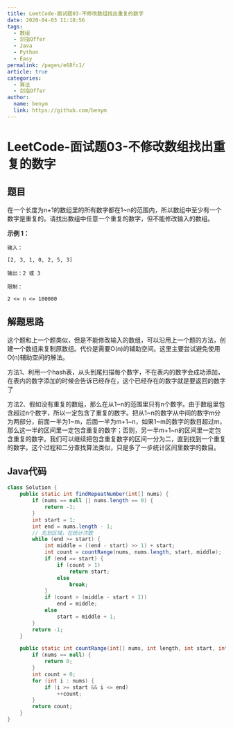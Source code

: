 ```yaml
---
title: LeetCode-面试题03-不修改数组找出重复的数字
date: 2020-04-03 11:18:56
tags: 
  - 数组
  - 剑指Offer
  - Java
  - Python
  - Easy
permalink: /pages/e68fc1/
article: true
categories: 
  - 算法
  - 剑指Offer
author: 
  name: benym
  link: https://github.com/benym
---
```


# LeetCode-面试题03-不修改数组找出重复的数字

## 题目

在一个长度为n+1的数组里的所有数字都在1~n的范围内，所以数组中至少有一个数字是重复的。请找出数组中任意一个重复的数字，但不能修改输入的数组。



**示例 1：**

```
输入：

[2, 3, 1, 0, 2, 5, 3]

输出：2 或 3 

限制：

2 <= n <= 100000
```

## 解题思路

这个题和上一个题类似，但是不能修改输入的数组，可以沿用上一个题的方法，创建一个数组来复制原数组。代价是需要O(n)的辅助空间。这里主要尝试避免使用O(n)辅助空间的解法。

方法1、利用一个hash表，从头到尾扫描每个数字，不在表内的数字会成功添加，在表内的数字添加的时候会告诉已经存在，这个已经存在的数字就是要返回的数字了

方法2、假如没有重复的数组，那么在从1~n的范围里只有n个数字。由于数组里包含超过n个数字，所以一定包含了重复的数字。把从1~n的数字从中间的数字m分为两部分，前面一半为1~m，后面一半为m+1~n，如果1~m的数字的数目超过m，那么这一半的区间里一定包含重复的数字；否则，另一半m+1~n的区间里一定包含重复的数字。我们可以继续把包含重复数字的区间一分为二，直到找到一个重复的数字。这个过程和二分查找算法类似，只是多了一步统计区间里数字的数目。

## Java代码

```java
class Solution {
    public static int findRepeatNumber(int[] nums) {
        if (nums == null || nums.length == 0) {
            return -1;
        }
        int start = 1;
        int end = nums.length - 1;
        // 先划区域，在统计次数
        while (end >= start) {
            int middle = ((end - start) >> 1) + start;
            int count = countRange(nums, nums.length, start, middle);
            if (end == start) {
                if (count > 1)
                    return start;
                else
                    break;
            }
            if (count > (middle - start + 1))
                end = middle;
            else
                start = middle + 1;
        }
        return -1;
    }

    public static int countRange(int[] nums, int length, int start, int end) {
        if (nums == null) {
            return 0;
        }
        int count = 0;
        for (int i : nums) {
            if (i >= start && i <= end)
                ++count;
        }
        return count;
    }
}
```
